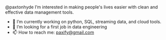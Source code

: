 @paxtonhyde
I’m interested in making people's lives easier with clean and effective data management tools.
- 🌱 I’m currently working on python, SQL, streaming data, and cloud tools.
- 💞️ I’m looking for a first job in data engineering
- 📫 How to reach me: paxify@gmail.com

<!---
paxtonhyde/paxtonhyde is a ✨ special ✨ repository because its `README.md` (this file) appears on your GitHub profile.
You can click the Preview link to take a look at your changes.
--->
